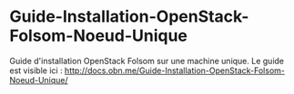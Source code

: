 Guide-Installation-OpenStack-Folsom-Noeud-Unique
================================================

Guide d'installation OpenStack Folsom sur une machine unique. Le guide est visible ici : http://docs.obn.me/Guide-Installation-OpenStack-Folsom-Noeud-Unique/
